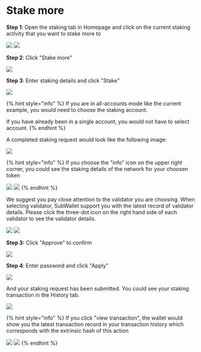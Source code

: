 # Stake more

**Step 1**: Open the staking tab in Homepage and click on the current staking activity that you want to stake more to

![](<../../.gitbook/assets/image (249).png>) ![](<../../.gitbook/assets/image (258).png>)



**Step 2**: Click "Stake more"

![](<../../.gitbook/assets/image (234).png>)

**Step 3**: Enter staking details and click "Stake"&#x20;

![](<../../.gitbook/assets/image (267).png>)

{% hint style="info" %}
If you are in all-accounts mode like the current example, you would need to choose the staking account.&#x20;

If you have already been in a single account, you would not have to select account.
{% endhint %}

A completed staking request would look like the following image:

![](<../../.gitbook/assets/image (250).png>)

{% hint style="info" %}
If you choose the "info" icon on the upper  right corner, you could see the staking details of the network for your choosen token

![](<../../.gitbook/assets/image (144).png>) ![](<../../.gitbook/assets/image (255).png>)
{% endhint %}

We suggest you pay close attention to the validator you are choosing. When selecting validator, SubWallet support you with the latest record of validator details. Please click the three-dot icon on the right hand side of each validator to see the validator details.

![](<../../.gitbook/assets/image (236).png>) ![](<../../.gitbook/assets/image (248).png>)

**Step 3:** Click "Approve" to confirm

![](<../../.gitbook/assets/image (261).png>)

**Step 4**: Enter password and click "Apply"

![](<../../.gitbook/assets/image (263).png>)

And your staking request has been submitted. You could see your staking transaction in the History tab.

![](<../../.gitbook/assets/image (259).png>)

{% hint style="info" %}
If you click "view transaction", the wallet would show you the latest transaction record in your transaction history which corresponds with the extrinsic hash of this action

![](<../../.gitbook/assets/image (252).png>) ![](<../../.gitbook/assets/image (23) (4).png>)
{% endhint %}

